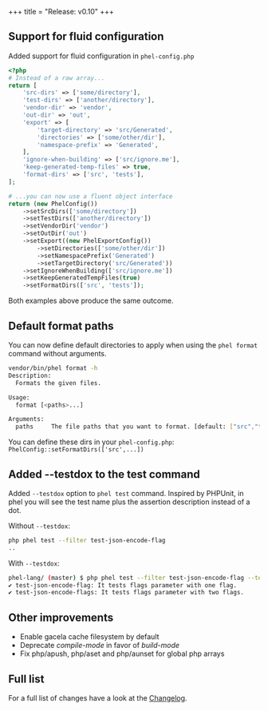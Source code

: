 +++
title = "Release: v0.10"
+++

## Support for fluid configuration

Added support for fluid configuration in `phel-config.php`

```php
<?php
# Instead of a raw array...
return [
    'src-dirs' => ['some/directory'],
    'test-dirs' => ['another/directory'],
    'vendor-dir' => 'vendor',
    'out-dir' => 'out',
    'export' => [
        'target-directory' => 'src/Generated',
        'directories' => ['some/other/dir'],
        'namespace-prefix' => 'Generated',
    ],
    'ignore-when-building' => ['src/ignore.me'],
    'keep-generated-temp-files' => true,
    'format-dirs' => ['src', 'tests'],
];

# ...you can now use a fluent object interface
return (new PhelConfig())
    ->setSrcDirs(['some/directory'])
    ->setTestDirs(['another/directory'])
    ->setVendorDir('vendor')
    ->setOutDir('out')
    ->setExport((new PhelExportConfig())
        ->setDirectories(['some/other/dir'])
        ->setNamespacePrefix('Generated')
        ->setTargetDirectory('src/Generated'))
    ->setIgnoreWhenBuilding(['src/ignore.me'])
    ->setKeepGeneratedTempFiles(true)
    ->setFormatDirs(['src', 'tests']);
```

Both examples above produce the same outcome.

## Default format paths

You can now define default directories to apply when using the `phel format` command without arguments.

```bash
vendor/bin/phel format -h
Description:
  Formats the given files.

Usage:
  format [<paths>...]

Arguments:
  paths     The file paths that you want to format. [default: ["src","tests"]]
```

You can define these dirs in your `phel-config.php`: `PhelConfig::setFormatDirs(['src',...])`


## Added --testdox to the test command

Added `--testdox` option to `phel test` command. Inspired by PHPUnit, in phel you will see the test name plus the assertion description instead of a dot.

Without `--testdox`:
```bash
php phel test --filter test-json-encode-flag
..
```

With  `--testdox`:
```bash
phel-lang/ (master) $ php phel test --filter test-json-encode-flag --testdox                           
✔ test-json-encode-flag: It tests flags parameter with one flag.
✔ test-json-encode-flags: It tests flags parameter with two flags.

```

## Other improvements

- Enable gacela cache filesystem by default
- Deprecate *compile-mode* in favor of *build-mode*
- Fix php/apush, php/aset and php/aunset for global php arrays

## Full list

For a full list of changes have a look at the [Changelog](https://github.com/phel-lang/phel-lang/blob/master/CHANGELOG.md).
